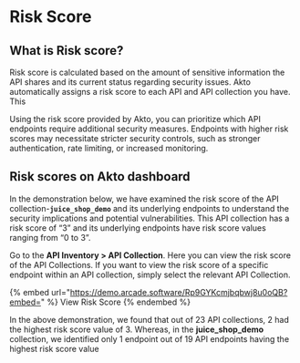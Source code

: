 # Risk Score

## What is Risk score?

Risk score is calculated based on the amount of sensitive information the API shares and its current status regarding security issues. Akto automatically assigns a risk score to each API and API collection you have. This

Using the risk score provided by Akto, you can prioritize which API endpoints require additional security measures. Endpoints with higher risk scores may necessitate stricter security controls, such as stronger authentication, rate limiting, or increased monitoring.



## Risk scores on Akto dashboard

In the demonstration below, we have examined the risk score of the API collection-**`juice_shop_demo`** and its underlying endpoints to understand the security implications and potential vulnerabilities. This API collection has a risk score of “3” and its underlying endpoints have risk score values ranging from “0 to 3”.&#x20;

Go to the **API Inventory > API Collection**. Here you can view the risk score of the API Collections. If you want to view the risk score of a specific endpoint within an API collection, simply select the relevant API Collection.

{% embed url="https://demo.arcade.software/Rp9GYKcmjbqbwj8u0oQB?embed=" %}
View Risk Score
{% endembed %}

In the above demonstration, we found that out of 23 API collections, 2 had the highest risk score value of 3. Whereas, in the **juice\_shop\_demo** collection, we identified only 1 endpoint out of 19 API endpoints having the highest risk score value
